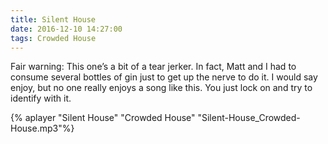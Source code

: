 ```yaml
---
title: Silent House
date: 2016-12-10 14:27:00
tags: Crowded House
---
```


Fair warning: This one’s a bit of a tear jerker. In fact, Matt and I had to consume several bottles of gin just to get up the nerve to do it. I would say enjoy, but no one really enjoys a song like this. You just lock on and try to identify with it.

{% aplayer "Silent House" "Crowded House" "Silent-House_Crowded-House.mp3"%}

